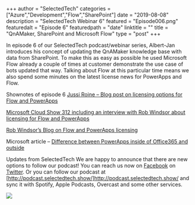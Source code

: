 +++
author = "SelectedTech"
categories = ["Azure","Development","Flow","SharePoint"]
date = "2019-08-08"
description = "SelectedTech Webinar 6"
featured = "Episode006.png"
featuredalt = "Episode 6"
featuredpath = "date"
linktitle = ""
title = "QnAMaker, SharePoint and Microsoft Flow"
type = "post"
+++

In episode 6 of our SelectedTech podcast/webinar series, Albert-Jan introduces his concept of updating the QnAMaker knowledge base with data from SharePoint. To make this as easy as possible he used Microsoft Flow already a couple of times at customer demonstrate the use case of bots updated that way. Talking about Flow at this particular time means we also spend some minutes on the latest license news for PowerApps and Flow.

Shownotes of episode 6
[Jussi Roine – Blog post on licensing options for Flow and PowerApps](https://jussiroine.com/2019/01/the-comprehensive-licensing-guide-to-microsoft-flow-and-powerapps/https://powerapps.microsoft.com/en-us/blog/new-licensing-options-for-powerapps-and-flow/)

[Microsoft Cloud Show 312 including an interview with Rob Windsor about licensing for Flow and PowerApps](http://www.microsoftcloudshow.com/podcast/Episodes/312-inspire-tidbits-and-big-cloud-wins) 

[Rob Windsor’s Blog on Flow and PowerApps licensing](https://www.paitgroup.com/blog/an-office-365-users-guide-to-powerapps-and-flow-licensing-october-2019-edition)

Microsoft article – [Difference between PowerApps inside of Office365 and outside](https://docs.microsoft.com/en-us/power-platform/admin/pricing-billing-skus)

Updates from SelectedTech
We are happy to announce that there are new options to follow our podcast! You can reach us now on [Facebook](https://www.facebook.com/SelectedTechPage/) on [Twitter](https://twitter.com/selectedtech). Or you can follow our podcast at [http://podcast.selectedtech.show/]http://podcast.selectedtech.show/ and sync it with Spotify, Apple Podcasts, Overcast and some other services.

<a data-fancybox href="https://youtu.be/hsv2dtf_t0s">
    <img class="card-img-top img-fluid" src="https://img.youtube.com/vi/hsv2dtf_t0s/mqdefault.jpg">
</a>